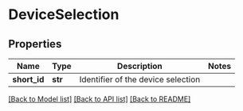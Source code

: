 # DeviceSelection

## Properties
Name | Type | Description | Notes
------------ | ------------- | ------------- | -------------
**short_id** | **str** | Identifier of the device selection | 

[[Back to Model list]](../README.md#documentation-for-models) [[Back to API list]](../README.md#documentation-for-api-endpoints) [[Back to README]](../README.md)

